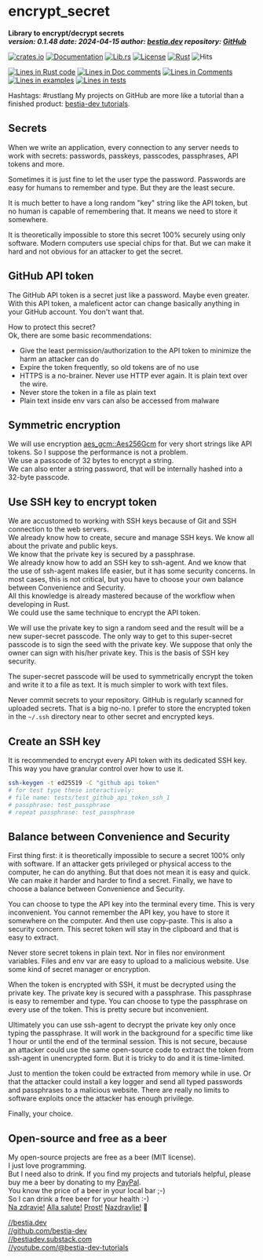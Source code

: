 [//]: # (auto_md_to_doc_comments segment start A)

# encrypt_secret

[//]: # (auto_cargo_toml_to_md start)

**Library to encrypt/decrypt secrets**  
***version: 0.1.48 date: 2024-04-15 author: [bestia.dev](https://bestia.dev) repository: [GitHub](https://github.com/automation-tasks-rs/encrypt_secret)***  

[//]: # (auto_cargo_toml_to_md end)

 [![crates.io](https://img.shields.io/crates/v/encrypt_secret.svg)](https://crates.io/crates/encrypt_secret)
 [![Documentation](https://docs.rs/encrypt_secret/badge.svg)](https://docs.rs/encrypt_secret/)
 [![Lib.rs](https://img.shields.io/badge/Lib.rs-rust-orange.svg)](https://lib.rs/crates/encrypt_secret/)
 [![License](https://img.shields.io/badge/license-MIT-blue.svg)](https://github.com/bestia-dev/encrypt_secret/blob/master/LICENSE)
 [![Rust](https://github.com/bestia-dev/encrypt_secret/workflows/RustAction/badge.svg)](https://github.com/bestia-dev/encrypt_secret/)
 ![Hits](https://bestia.dev/webpage_hit_counter/get_svg_image/1785154337.svg)

[//]: # (auto_lines_of_code start)
[![Lines in Rust code](https://img.shields.io/badge/Lines_in_Rust-153-green.svg)](https://github.com/automation-tasks-rs/encrypt_secret/)
[![Lines in Doc comments](https://img.shields.io/badge/Lines_in_Doc_comments-176-blue.svg)](https://github.com/automation-tasks-rs/encrypt_secret/)
[![Lines in Comments](https://img.shields.io/badge/Lines_in_comments-34-purple.svg)](https://github.com/automation-tasks-rs/encrypt_secret/)
[![Lines in examples](https://img.shields.io/badge/Lines_in_examples-22-yellow.svg)](https://github.com/automation-tasks-rs/encrypt_secret/)
[![Lines in tests](https://img.shields.io/badge/Lines_in_tests-195-orange.svg)](https://github.com/automation-tasks-rs/encrypt_secret/)

[//]: # (auto_lines_of_code end)

Hashtags: #rustlang 
My projects on GitHub are more like a tutorial than a finished product: [bestia-dev tutorials](https://github.com/bestia-dev/tutorials_rust_wasm).

## Secrets

When we write an application, every connection to any server needs to work with secrets: passwords, passkeys, passcodes, passphrases, API tokens and more.

Sometimes it is just fine to let the user type the password. Passwords are easy for humans to remember and type. But they are the least secure.

It is much better to have a long random "key" string like the API token, but no human is capable of remembering that. It means we need to store it somewhere.

It is theoretically impossible to store this secret 100% securely using only software. Modern computers use special chips for that. But we can make it hard and not obvious for an attacker to get the secret.

## GitHub API token

The GitHub API token is a secret just like a password. Maybe even greater.  
With this API token, a maleficent actor can change basically anything in your GitHub account. You don't want that.

How to protect this secret?  
Ok, there are some basic recommendations:

- Give the least permission/authorization to the API token to minimize the harm an attacker can do
- Expire the token frequently, so old tokens are of no use
- HTTPS is a no-brainer. Never use HTTP ever again. It is plain text over the wire.
- Never store the token in a file as plain text
- Plain text inside env vars can also be accessed from malware

## Symmetric encryption

We will use encryption [aes_gcm::Aes256Gcm](https://docs.rs/aes-gcm/latest/aes_gcm/index.html) for very short strings like API tokens. So I suppose the performance is not a problem.  
We use a passcode of 32 bytes to encrypt a string.  
We can also enter a string password, that will be internally hashed into a 32-byte passcode.  

## Use SSH key to encrypt token

We are accustomed to working with SSH keys because of Git and SSH connection to the web servers.  
We already know how to create, secure and manage SSH keys. We know all about the private and public keys.  
We know that the private key is secured by a passphrase.  
We already know how to add an SSH key to ssh-agent. And we know that the use of ssh-agent makes life easier, but it has some security concerns. In most cases, this is not critical, but you have to choose your own balance between Convenience and Security.  
All this knowledge is already mastered because of the workflow when developing in Rust.  
We could use the same technique to encrypt the API token.

We will use the private key to sign a random seed and the result will be a new super-secret passcode.
The only way to get to this super-secret passcode is to sign the seed with the private key. We suppose that only the owner can sign with his/her private key. This is the basis of SSH key security.

The super-secret passcode will be used to symmetrically encrypt the token and write it to a file as text. It is much simpler to work with text files.

Never commit secrets to your repository. GitHub is regularly scanned for uploaded secrets. That is a big no-no. I prefer to store the encrypted token in the `~/.ssh` directory near to other secret and encrypted keys.

## Create an SSH key

It is recommended to encrypt every API token with its dedicated SSH key. This way you have granular control over how to use it.

```bash
ssh-keygen -t ed25519 -C "github api token"
# for test type these interactively:
# file name: tests/test_github_api_token_ssh_1
# passphrase: test_passphrase
# repeat passphrase: test_passphrase
```

## Balance between Convenience and Security

First thing first: it is theoretically impossible to secure a secret 100% only with software. If an attacker gets privileged or physical access to the computer, he can do anything. But that does not mean it is easy and quick. We can make it harder and harder to find a secret. Finally, we have to choose a balance between Convenience and Security.

You can choose to type the API key into the terminal every time. This is very inconvenient. You cannot remember the API key, you have to store it somewhere on the computer. And then use copy-paste. This is also a security concern. This secret token will stay in the clipboard and that is easy to extract.

Never store secret tokens in plain text. Nor in files nor environment variables. Files and env var are easy to upload to a malicious website. Use some kind of secret manager or encryption.

When the token is encrypted with SSH, it must be decrypted using the private key. The private key is secured with a passphrase. This passphrase is easy to remember and type. You can choose to type the passphrase on every use of the token. This is pretty secure but inconvenient.

Ultimately you can use ssh-agent to decrypt the private key only once typing the passphrase. It will work in the background for a specific time like 1 hour or until the end of the terminal session. This is not secure, because an attacker could use the same open-source code to extract the token from ssh-agent in unencrypted form. But it is tricky to do and it is time-limited.

Just to mention the token could be extracted from memory while in use. Or that the attacker could install a key logger and send all typed passwords and passphrases to a malicious website. There are really no limits to software exploits once the attacker has enough privilege.

Finally, your choice.

## Open-source and free as a beer

My open-source projects are free as a beer (MIT license).  
I just love programming.  
But I need also to drink. If you find my projects and tutorials helpful, please buy me a beer by donating to my [PayPal](https://paypal.me/LucianoBestia).  
You know the price of a beer in your local bar ;-)  
So I can drink a free beer for your health :-)  
[Na zdravje!](https://translate.google.com/?hl=en&sl=sl&tl=en&text=Na%20zdravje&op=translate) [Alla salute!](https://dictionary.cambridge.org/dictionary/italian-english/alla-salute) [Prost!](https://dictionary.cambridge.org/dictionary/german-english/prost) [Nazdravlje!](https://matadornetwork.com/nights/how-to-say-cheers-in-50-languages/) 🍻

[//bestia.dev](https://bestia.dev)  
[//github.com/bestia-dev](https://github.com/bestia-dev)  
[//bestiadev.substack.com](https://bestiadev.substack.com)  
[//youtube.com/@bestia-dev-tutorials](https://youtube.com/@bestia-dev-tutorials)  

[//]: # (auto_md_to_doc_comments segment end A)
